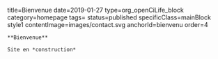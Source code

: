 title=Bienvenue
date=2019-01-27
type=org_openCiLife_block
category=homepage
tags=
status=published
specificClass=mainBlock style1
contentImage=images/contact.svg
anchorId=bienvenu
order=4
~~~~~~
**Bienvenue**

Site en *construction*
